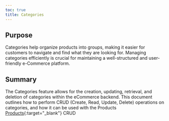 ```yaml
---
toc: true
title: Categories
---
```


## Purpose
Categories help organize products into groups, making it easier for customers 
to navigate and find what they are looking for. Managing categories efficiently is crucial for 
maintaining a well-structured and user-friendly e-Commerce platform.

## Summary
The Categories feature allows for the creation, updating, retrieval, and deletion of  categories within the eCommerce backend.
This document outlines how to perform CRUD (Create, Read, Update, Delete) operations on categories, and how it can be used with the Products [Products](../8.vaahstore/basics/5.product.md){:target="_blank"} CRUD
